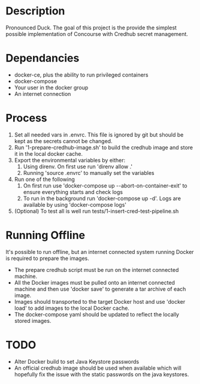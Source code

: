 # Description
Pronounced Duck.
The goal of this project is the provide the simplest possible implementation of Concourse with Credhub secret management.

# Dependancies
- docker-ce, plus the ability to run privileged containers
- docker-compose
- Your user in the docker group
- An internet connection

# Process
1. Set all needed vars in .envrc. This file is ignored by git but should be kept as the secrets cannot be changed.
2. Run '1-prepare-credhub-image.sh' to build the credhub image and store it in the local docker cache.
3. Export the environmental variables by either:
   1. Using direnv. On first use run 'direnv allow .'
   2. Running 'source .envrc' to manually set the variables
4. Run one of the following
   1. On first run use 'docker-compose up --abort-on-container-exit'  to ensure everything starts and check logs
   2. To run in the background run 'docker-compose up -d'. Logs are available by using 'docker-compose logs'
5. (Optional) To test all is well run tests/1-insert-cred-test-pipeline.sh

# Running Offline
It's possible to run offline, but an internet connected system running Docker is required to prepare the images.
- The prepare credhub script must be run on the internet connected machine.
- All the Docker images must be pulled onto an internet connected machine and then use 'docker save' to generate a tar archive of each image. 
- Images should transported to the target Docker host and use 'docker load' to add images to the local Docker cache. 
- The docker-compose yaml should be updated to reflect the locally stored images. 

# TODO
- Alter Docker build to set Java Keystore passwords 
- An official credhub image should be used when available which will hopefully fix the issue with the static passwords on the java keystores.
